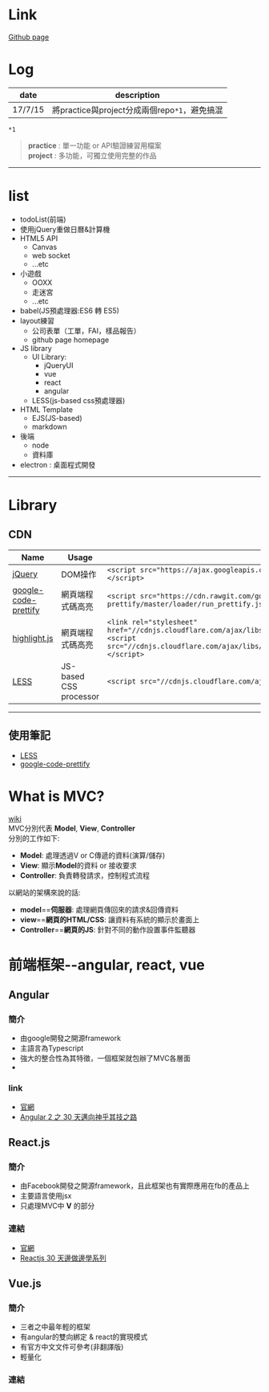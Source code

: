 # Link
[Github page](https://gb771011.github.io/myFrontEnd/)

# Log
date | description
--|--
17/7/15 | 將practice與project分成兩個repo`*1`，避免搞混

`*1`       
>**practice** : 單一功能 or API驗證練習用檔案  
**project** : 多功能，可獨立使用完整的作品

---

# list

* todoList(前端)
* 使用jQuery重做日曆&計算機
* HTML5 API
    * Canvas
    * web socket
    * ...etc
* 小遊戲
    * OOXX      
    * 走迷宮   
    * ...etc    
* babel(JS預處理器:ES6 轉 ES5)
* layout練習  
    * 公司表單（工單，FAI，樣品報告）     
    * github page homepage
* JS library
    * UI Library:
        * jQueryUI
        * vue
        * react
        * angular
    * LESS(js-based css預處理器)    
* HTML Template
    * EJS(JS-based)  
    * markdown 
* 後端
    * node
    * 資料庫   
* electron : 桌面程式開發

---

# Library
## CDN
Name|Usage|CDN
--|--|--
[jQuery](https://jquery.com/)|DOM操作|`<script src="https://ajax.googleapis.com/ajax/libs/jquery/3.2.1/jquery.min.js"></script>`
[google-code-prettify](https://github.com/google/code-prettify)|網頁端程式碼高亮|`<script src="https://cdn.rawgit.com/google/code-prettify/master/loader/run_prettify.js"></script>`
[highlight.js](https://highlightjs.org/)|網頁端程式碼高亮|`<link rel="stylesheet" href="//cdnjs.cloudflare.com/ajax/libs/highlight.js/9.12.0/styles/default.min.css">`  `<script src="//cdnjs.cloudflare.com/ajax/libs/highlight.js/9.12.0/highlight.min.js"></script>`
[LESS](http://lesscss.org/#getting-started) | JS-based CSS processor|`<script src="//cdnjs.cloudflare.com/ajax/libs/less.js/2.7.2/less.min.js"></script>`

---
## 使用筆記

* [LESS](./@library_note/less.md)
* [google-code-prettify](./@library_note/google-code-prettify.md)

# What is MVC?
[wiki](https://zh.wikipedia.org/wiki/MVC)       
MVC分別代表 **Model**, **View**, **Controller**     
分別的工作如下:
* **Model**: 處理透過V or C傳遞的資料(演算/儲存)
* **View**: 顯示**Model**的資料 or 接收要求
* **Controller**:  負責轉發請求，控制程式流程

以網站的架構來說的話:
* **model**==**伺服器**: 處理網頁傳回來的請求&回傳資料
* **view**==**網頁的HTML/CSS**: 讓資料有系統的顯示於畫面上
* **Controller**==**網頁的JS**: 針對不同的動作設置事件監聽器

# 前端框架--angular, react, vue
## Angular
### 簡介
* 由google開發之開源framework
* 主語言為Typescript
* 強大的整合性為其特徵，一個框架就包辦了MVC各層面
* 

### link
* [官網](https://angular.io/)
* [Angular 2 之 30 天邁向神乎其技之路](http://ithelp.ithome.com.tw/users/20103745/ironman/1160)

## React.js
### 簡介
* 由Facebook開發之開源framework，且此框架也有實際應用在fb的產品上
* 主要語言使用jsx
* 只處理MVC中 **V** 的部分

### 連結
* [官網](https://facebook.github.io/react/)
* [Reactjs 30 天邊做邊學系列](http://ithelp.ithome.com.tw/users/20059915/ironman/845)

## Vue.js
### 簡介
* 三者之中最年輕的框架
* 有angular的雙向綁定 & react的實現模式
* 有官方中文文件可參考(非翻譯版)
* 輕量化

### 連結